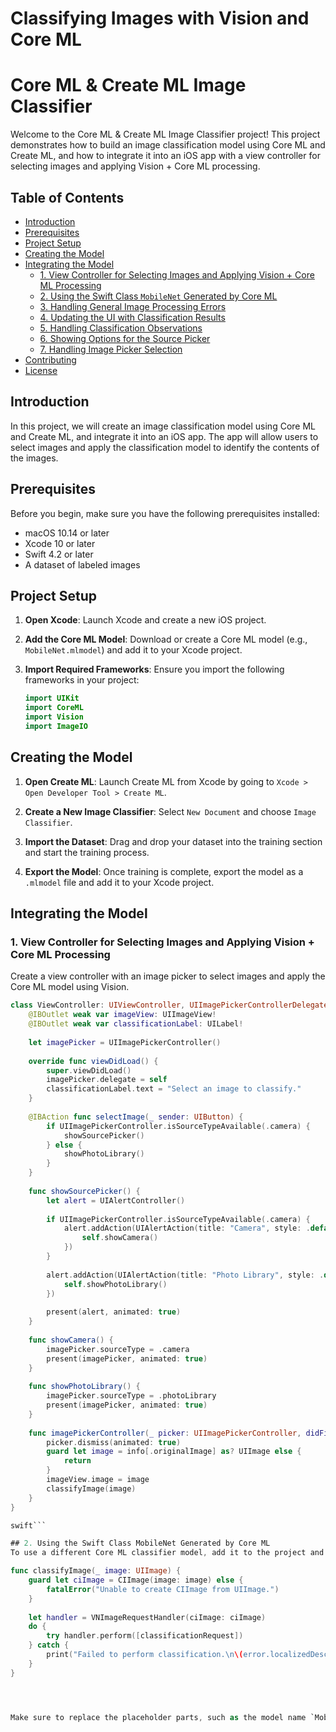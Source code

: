 # Classifying Images with Vision and Core ML

# Core ML & Create ML Image Classifier

Welcome to the Core ML & Create ML Image Classifier project! This project demonstrates how to build an image classification model using Core ML and Create ML, and how to integrate it into an iOS app with a view controller for selecting images and applying Vision + Core ML processing.

## Table of Contents
- [Introduction](#introduction)
- [Prerequisites](#prerequisites)
- [Project Setup](#project-setup)
- [Creating the Model](#creating-the-model)
- [Integrating the Model](#integrating-the-model)
  - [1. View Controller for Selecting Images and Applying Vision + Core ML Processing](#1-view-controller-for-selecting-images-and-applying-vision--core-ml-processing)
  - [2. Using the Swift Class `MobileNet` Generated by Core ML](#2-using-the-swift-class-mobilenet-generated-by-core-ml)
  - [3. Handling General Image Processing Errors](#3-handling-general-image-processing-errors)
  - [4. Updating the UI with Classification Results](#4-updating-the-ui-with-classification-results)
  - [5. Handling Classification Observations](#5-handling-classification-observations)
  - [6. Showing Options for the Source Picker](#6-showing-options-for-the-source-picker)
  - [7. Handling Image Picker Selection](#7-handling-image-picker-selection)
- [Contributing](#contributing)
- [License](#license)

## Introduction

In this project, we will create an image classification model using Core ML and Create ML, and integrate it into an iOS app. The app will allow users to select images and apply the classification model to identify the contents of the images.

## Prerequisites

Before you begin, make sure you have the following prerequisites installed:
- macOS 10.14 or later
- Xcode 10 or later
- Swift 4.2 or later
- A dataset of labeled images

## Project Setup

1. **Open Xcode**: Launch Xcode and create a new iOS project.

2. **Add the Core ML Model**: Download or create a Core ML model (e.g., `MobileNet.mlmodel`) and add it to your Xcode project.

3. **Import Required Frameworks**: Ensure you import the following frameworks in your project:
    ```swift
    import UIKit
    import CoreML
    import Vision
    import ImageIO
    ```

## Creating the Model

1. **Open Create ML**: Launch Create ML from Xcode by going to `Xcode > Open Developer Tool > Create ML`.

2. **Create a New Image Classifier**: Select `New Document` and choose `Image Classifier`.

3. **Import the Dataset**: Drag and drop your dataset into the training section and start the training process.

4. **Export the Model**: Once training is complete, export the model as a `.mlmodel` file and add it to your Xcode project.

## Integrating the Model

### 1. View Controller for Selecting Images and Applying Vision + Core ML Processing

Create a view controller with an image picker to select images and apply the Core ML model using Vision.

```swift
class ViewController: UIViewController, UIImagePickerControllerDelegate, UINavigationControllerDelegate {
    @IBOutlet weak var imageView: UIImageView!
    @IBOutlet weak var classificationLabel: UILabel!
    
    let imagePicker = UIImagePickerController()
    
    override func viewDidLoad() {
        super.viewDidLoad()
        imagePicker.delegate = self
        classificationLabel.text = "Select an image to classify."
    }
    
    @IBAction func selectImage(_ sender: UIButton) {
        if UIImagePickerController.isSourceTypeAvailable(.camera) {
            showSourcePicker()
        } else {
            showPhotoLibrary()
        }
    }
    
    func showSourcePicker() {
        let alert = UIAlertController()
        
        if UIImagePickerController.isSourceTypeAvailable(.camera) {
            alert.addAction(UIAlertAction(title: "Camera", style: .default) { _ in
                self.showCamera()
            })
        }
        
        alert.addAction(UIAlertAction(title: "Photo Library", style: .default) { _ in
            self.showPhotoLibrary()
        })
        
        present(alert, animated: true)
    }
    
    func showCamera() {
        imagePicker.sourceType = .camera
        present(imagePicker, animated: true)
    }
    
    func showPhotoLibrary() {
        imagePicker.sourceType = .photoLibrary
        present(imagePicker, animated: true)
    }
    
    func imagePickerController(_ picker: UIImagePickerController, didFinishPickingMediaWithInfo info: [UIImagePickerController.InfoKey : Any]) {
        picker.dismiss(animated: true)
        guard let image = info[.originalImage] as? UIImage else {
            return
        }
        imageView.image = image
        classifyImage(image)
    }
}

swift```

## 2. Using the Swift Class MobileNet Generated by Core ML
To use a different Core ML classifier model, add it to the project and replace MobileNet with that model's generated Swift class.

func classifyImage(_ image: UIImage) {
    guard let ciImage = CIImage(image: image) else {
        fatalError("Unable to create CIImage from UIImage.")
    }
    
    let handler = VNImageRequestHandler(ciImage: ciImage)
    do {
        try handler.perform([classificationRequest])
    } catch {
        print("Failed to perform classification.\n\(error.localizedDescription)")
    }
}




Make sure to replace the placeholder parts, such as the model name `MobileNet`, with your specific model's name if you are using a different one. Additionally, include actual image file references where needed.
